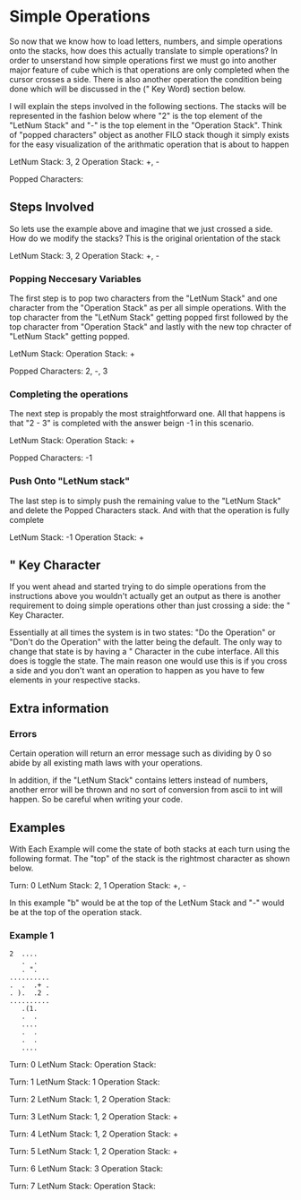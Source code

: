 # Simple Operations

So now that we know how to load letters, numbers, and simple operations onto the stacks, how does this actually translate to simple operations? In order to unserstand how simple operations first we must go into another major feature of cube which is that operations are only completed when the cursor crosses a side. There is also another operation the condition being done which will be discussed in the (" Key Word) section below.

I will explain the steps involved in the following sections. The stacks will be represented in the fashion below where "2" is the top element of the "LetNum Stack" and "-" is the top element in the "Operation Stack". Think of "popped characters" object as another FILO stack though it simply exists for the easy visualization of the arithmatic operation that is about to happen

LetNum Stack: 3, 2
Operation Stack: +, -

Popped Characters:

## Steps Involved
So lets use the example above and imagine that we just crossed a side. How do we modify the stacks? This is the original orientation of the stack

LetNum Stack: 3, 2
Operation Stack: +, -

### Popping Neccesary Variables

The first step is to pop two characters from the "LetNum Stack" and one character from the "Operation Stack" as per all simple operations. With the top character from the "LetNum Stack" getting popped first followed by the top character from "Operation Stack" and lastly with the new top chracter of "LetNum Stack" getting popped.

LetNum Stack:
Operation Stack: +

Popped Characters: 2, -, 3

### Completing the operations

The next step is propably the most straightforward one. All that happens is that "2 - 3" is completed with the answer beign -1 in this scenario.

LetNum Stack:
Operation Stack: +

Popped Characters: -1

### Push Onto "LetNum stack"

The last step is to simply push the remaining value to the "LetNum Stack" and delete the Popped Characters stack. And with that the operation is fully complete

LetNum Stack: -1
Operation Stack: +

## " Key Character

If you went ahead and started trying to do simple operations from the instructions above you wouldn't actually get an output as there is another requirement to doing simple operations other than just crossing a side: the " Key Character. 

Essentially at all times the system is in two states: "Do the Operation" or "Don't do the Operation" with the latter being the default. The only way to change that state is by having a " Character in the cube interface. All this does is toggle the state. The main reason one would use this is if you cross a side and you don't want an operation to happen as you have to few elements in your respective stacks.

## Extra information

### Errors

Certain operation will return an error message such as dividing by 0 so abide by all existing math laws with your operations.

In addition, if the "LetNum Stack" contains letters instead of numbers, another error will be thrown and no sort of conversion from ascii to int will happen. So be careful when writing your code.

## Examples

With Each Example will come the state of both stacks at each turn using the following format. The "top" of the stack is the rightmost character as shown below.

Turn: 0
LetNum Stack: 2, 1
Operation Stack: +, -

In this example "b" would be at the top of the LetNum Stack and "-" would be at the top of the operation stack.


### Example 1
```
2  ....
   .  .
   . ".
..........
.  .  .+ .
. ).  .2 .
..........
   .(1.
   .  .
   ....
   .  .
   .  .
   ....
```

Turn: 0
LetNum Stack:
Operation Stack:

Turn: 1
LetNum Stack: 1
Operation Stack:

Turn: 2
LetNum Stack: 1, 2
Operation Stack:

Turn: 3
LetNum Stack: 1, 2
Operation Stack: +

Turn: 4
LetNum Stack: 1, 2
Operation Stack: +

Turn: 5
LetNum Stack: 1, 2
Operation Stack: +

Turn: 6
LetNum Stack: 3
Operation Stack:

Turn: 7
LetNum Stack:
Operation Stack:

